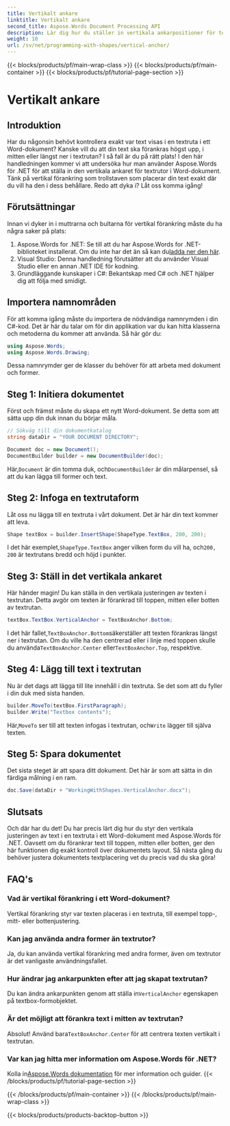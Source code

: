 ```yaml
---
title: Vertikalt ankare
linktitle: Vertikalt ankare
second_title: Aspose.Words Document Processing API
description: Lär dig hur du ställer in vertikala ankarpositioner för textrutor i Word-dokument med Aspose.Words för .NET. Enkel steg-för-steg guide ingår.
weight: 10
url: /sv/net/programming-with-shapes/vertical-anchor/
---
```


{{< blocks/products/pf/main-wrap-class >}}
{{< blocks/products/pf/main-container >}}
{{< blocks/products/pf/tutorial-page-section >}}

# Vertikalt ankare

## Introduktion

Har du någonsin behövt kontrollera exakt var text visas i en textruta i ett Word-dokument? Kanske vill du att din text ska förankras högst upp, i mitten eller längst ner i textrutan? I så fall är du på rätt plats! I den här handledningen kommer vi att undersöka hur man använder Aspose.Words för .NET för att ställa in den vertikala ankaret för textrutor i Word-dokument. Tänk på vertikal förankring som trollstaven som placerar din text exakt där du vill ha den i dess behållare. Redo att dyka i? Låt oss komma igång!

## Förutsättningar

Innan vi dyker in i muttrarna och bultarna för vertikal förankring måste du ha några saker på plats:

1.  Aspose.Words for .NET: Se till att du har Aspose.Words for .NET-biblioteket installerat. Om du inte har det än så kan du[ladda ner den här](https://releases.aspose.com/words/net/).
2. Visual Studio: Denna handledning förutsätter att du använder Visual Studio eller en annan .NET IDE för kodning.
3. Grundläggande kunskaper i C#: Bekantskap med C# och .NET hjälper dig att följa med smidigt.

## Importera namnområden

För att komma igång måste du importera de nödvändiga namnrymden i din C#-kod. Det är här du talar om för din applikation var du kan hitta klasserna och metoderna du kommer att använda. Så här gör du:

```csharp
using Aspose.Words;
using Aspose.Words.Drawing;
```

Dessa namnrymder ger de klasser du behöver för att arbeta med dokument och former.

## Steg 1: Initiera dokumentet

Först och främst måste du skapa ett nytt Word-dokument. Se detta som att sätta upp din duk innan du börjar måla.

```csharp
// Sökväg till din dokumentkatalog
string dataDir = "YOUR DOCUMENT DIRECTORY";

Document doc = new Document();
DocumentBuilder builder = new DocumentBuilder(doc);
```

 Här,`Document` är din tomma duk, och`DocumentBuilder` är din målarpensel, så att du kan lägga till former och text.

## Steg 2: Infoga en textrutaform

Låt oss nu lägga till en textruta i vårt dokument. Det är här din text kommer att leva. 

```csharp
Shape textBox = builder.InsertShape(ShapeType.TextBox, 200, 200);
```

 I det här exemplet,`ShapeType.TextBox` anger vilken form du vill ha, och`200, 200` är textrutans bredd och höjd i punkter.

## Steg 3: Ställ in det vertikala ankaret

Här händer magin! Du kan ställa in den vertikala justeringen av texten i textrutan. Detta avgör om texten är förankrad till toppen, mitten eller botten av textrutan.

```csharp
textBox.TextBox.VerticalAnchor = TextBoxAnchor.Bottom;
```

 I det här fallet,`TextBoxAnchor.Bottom`säkerställer att texten förankras längst ner i textrutan. Om du ville ha den centrerad eller i linje med toppen skulle du använda`TextBoxAnchor.Center` eller`TextBoxAnchor.Top`, respektive.

## Steg 4: Lägg till text i textrutan

Nu är det dags att lägga till lite innehåll i din textruta. Se det som att du fyller i din duk med sista handen.

```csharp
builder.MoveTo(textBox.FirstParagraph);
builder.Write("Textbox contents");
```

 Här,`MoveTo` ser till att texten infogas i textrutan, och`Write` lägger till själva texten.

## Steg 5: Spara dokumentet

Det sista steget är att spara ditt dokument. Det här är som att sätta in din färdiga målning i en ram.

```csharp
doc.Save(dataDir + "WorkingWithShapes.VerticalAnchor.docx");
```

## Slutsats

Och där har du det! Du har precis lärt dig hur du styr den vertikala justeringen av text i en textruta i ett Word-dokument med Aspose.Words för .NET. Oavsett om du förankrar text till toppen, mitten eller botten, ger den här funktionen dig exakt kontroll över dokumentets layout. Så nästa gång du behöver justera dokumentets textplacering vet du precis vad du ska göra!

## FAQ's

### Vad är vertikal förankring i ett Word-dokument?
Vertikal förankring styr var texten placeras i en textruta, till exempel topp-, mitt- eller bottenjustering.

### Kan jag använda andra former än textrutor?
Ja, du kan använda vertikal förankring med andra former, även om textrutor är det vanligaste användningsfallet.

### Hur ändrar jag ankarpunkten efter att jag skapat textrutan?
 Du kan ändra ankarpunkten genom att ställa in`VerticalAnchor` egenskapen på textbox-formobjektet.

### Är det möjligt att förankra text i mitten av textrutan?
 Absolut! Använd bara`TextBoxAnchor.Center` för att centrera texten vertikalt i textrutan.

### Var kan jag hitta mer information om Aspose.Words för .NET?
 Kolla in[Aspose.Words dokumentation](https://reference.aspose.com/words/net/) för mer information och guider.
{{< /blocks/products/pf/tutorial-page-section >}}

{{< /blocks/products/pf/main-container >}}
{{< /blocks/products/pf/main-wrap-class >}}

{{< blocks/products/products-backtop-button >}}
